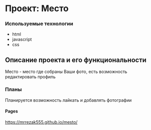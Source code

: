 # Проект: Место

### Используемые технологии
* html
* javascript
* css

## Описание проекта и его функциональности
Место - место где собраны Ваши фото, есть возможность редактировать профиль


### Планы

Планируется возможность лайкать и добавлять фотографии

#### Pages
https://mrrezak555.github.io/mesto/

